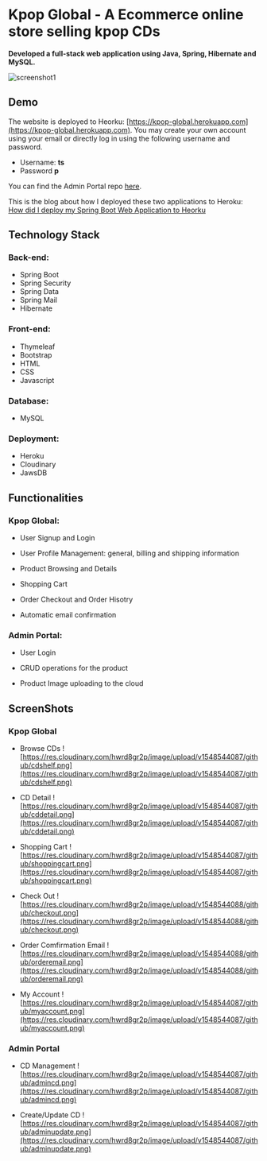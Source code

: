 # Kpop Global - A Ecommerce online store selling kpop CDs
**Developed a full-stack web application using Java, Spring, Hibernate and MySQL.**
 

![screenshot1](https://res.cloudinary.com/hwrd8gr2p/image/upload/v1548480974/github/screenshot1.jpg)


## Demo
The website is deployed to Heorku:
[https://kpop-global.herokuapp.com](https://kpop-global.herokuapp.com). You may create your own account using your email or directly log in using the following username and password.
* Username: **ts**
* Password **p** 


You can find the Admin Portal repo [here](https://github.com/tiansss/adminportal). 

This is the blog about how I deployed these two applications to Heroku: [How did I deploy my Spring Boot Web Application to Heorku](https://tiansss.github.io/2019-01-24-How-did-I-deploy-my-Spring-Boot-Web-Application-to-Heroku/)


## Technology Stack
### Back-end:
* Spring Boot
* Spring Security
* Spring Data 
* Spring Mail
* Hibernate
### Front-end:
* Thymeleaf
* Bootstrap
* HTML
* CSS
* Javascript
### Database:
* MySQL
### Deployment:
* Heroku
* Cloudinary
* JawsDB

## Functionalities
### Kpop Global:
* User Signup and Login

* User Profile Management: general, billing and shipping information

* Product Browsing and Details

* Shopping Cart

* Order Checkout and Order Hisotry

* Automatic email confirmation

### Admin Portal:
* User Login

* CRUD operations for the product

* Product Image uploading to the cloud

## ScreenShots
### Kpop Global
* Browse CDs
![https://res.cloudinary.com/hwrd8gr2p/image/upload/v1548544087/github/cdshelf.png](https://res.cloudinary.com/hwrd8gr2p/image/upload/v1548544087/github/cdshelf.png)


* CD Detail
![https://res.cloudinary.com/hwrd8gr2p/image/upload/v1548544087/github/cddetail.png](https://res.cloudinary.com/hwrd8gr2p/image/upload/v1548544087/github/cddetail.png)


* Shopping Cart
![https://res.cloudinary.com/hwrd8gr2p/image/upload/v1548544087/github/shoppingcart.png](https://res.cloudinary.com/hwrd8gr2p/image/upload/v1548544087/github/shoppingcart.png)


* Check Out
![https://res.cloudinary.com/hwrd8gr2p/image/upload/v1548544088/github/checkout.png](https://res.cloudinary.com/hwrd8gr2p/image/upload/v1548544088/github/checkout.png)


* Order Comfirmation Email
![https://res.cloudinary.com/hwrd8gr2p/image/upload/v1548544088/github/orderemail.png](https://res.cloudinary.com/hwrd8gr2p/image/upload/v1548544088/github/orderemail.png)


* My Account
![https://res.cloudinary.com/hwrd8gr2p/image/upload/v1548544087/github/myaccount.png](https://res.cloudinary.com/hwrd8gr2p/image/upload/v1548544087/github/myaccount.png)


### Admin Portal
* CD Management
![https://res.cloudinary.com/hwrd8gr2p/image/upload/v1548544087/github/admincd.png](https://res.cloudinary.com/hwrd8gr2p/image/upload/v1548544087/github/admincd.png)


* Create/Update CD
![https://res.cloudinary.com/hwrd8gr2p/image/upload/v1548544087/github/adminupdate.png](https://res.cloudinary.com/hwrd8gr2p/image/upload/v1548544087/github/adminupdate.png)

